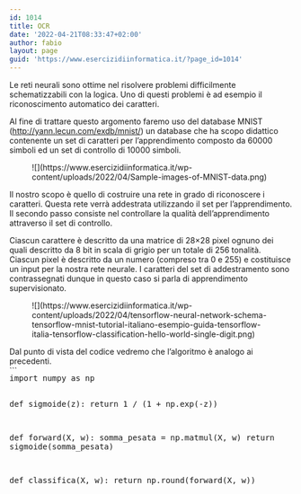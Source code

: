 ```yaml
---
id: 1014
title: OCR
date: '2022-04-21T08:33:47+02:00'
author: fabio
layout: page
guid: 'https://www.esercizidiinformatica.it/?page_id=1014'
---
```


Le reti neurali sono ottime nel risolvere problemi difficilmente schematizzabili con la logica. Uno di questi problemi è ad esempio il riconoscimento automatico dei caratteri.

Al fine di trattare questo argomento faremo uso del database MNIST (<http://yann.lecun.com/exdb/mnist/>) un database che ha scopo didattico contenente un set di caratteri per l’apprendimento composto da 60000 simboli ed un set di controllo di 10000 simboli.

<figure class="wp-block-image size-full">![](https://www.esercizidiinformatica.it/wp-content/uploads/2022/04/Sample-images-of-MNIST-data.png)</figure>Il nostro scopo è quello di costruire una rete in grado di riconoscere i caratteri. Questa rete verrà addestrata utilizzando il set per l’apprendimento. Il secondo passo consiste nel controllare la qualità dell’apprendimento attraverso il set di controllo.

Ciascun carattere è descritto da una matrice di 28×28 pixel ognuno dei quali descritto da 8 bit in scala di grigio per un totale di 256 tonalità. Ciascun pixel è descritto da un numero (compreso tra 0 e 255) e costituisce un input per la nostra rete neurale. I caratteri del set di addestramento sono contrassegnati dunque in questo caso si parla di apprendimento supervisionato.

<figure class="wp-block-image size-full is-resized">![](https://www.esercizidiinformatica.it/wp-content/uploads/2022/04/tensorflow-neural-network-schema-tensorflow-mnist-tutorial-italiano-esempio-guida-tensorflow-italia-tensorflow-classification-hello-world-single-digit.png)</figure>Dal punto di vista del codice vedremo che l’algoritmo è analogo ai precedenti.

<div class="wp-block-simple-code-block-ace" style="height: 250px; position:relative; margin-bottom: 50px;">```
<pre class="wp-block-simple-code-block-ace" data-copy="false" data-fontsize="14" data-lines="Infinity" data-mode="python" data-showlines="true" data-theme="monokai" style="position:absolute;top:0;right:0;bottom:0;left:0">import numpy as np

def sigmoide(z):
    return 1 / (1 + np.exp(-z))


def forward(X, w):
    somma_pesata = np.matmul(X, w)
    return sigmoide(somma_pesata)


def classifica(X, w):
    return np.round(forward(X, w))


def costo(X, Y, w):
    y_cappello = forward(X, w)
    primo_termine = Y * np.log(y_cappello)
    secondo_termine = (1 - Y) * np.log(1 - y_cappello)
    return -np.average(primo_termine + secondo_termine)


def gradiente(X, Y, w):
    return np.matmul(X.T, (forward(X, w) - Y)) / X.shape[0]


def allena(X, Y, iterations, lr):
    w = np.zeros((X.shape[1], 1))
    for i in range(iterations):
        # print("Iterazionie %4d => Costo: %.20f" % (i, costo(X, Y, w)))
        w -= gradiente(X, Y, w) * lr
    return w


def test(X, Y, w, digit):
    totale_campioni = X.shape[0]
    risultati_corretti = np.sum(classifica(X, w) == Y)
    percentuale_successo = risultati_corretti * 100 / totale_campioni
    print("Correct classifications for digit %d: %d/%d (%.2f%%)" %
          (digit, risultati_corretti, totale_campioni, percentuale_successo))


import mnist as data
for digit in range(10):
    w = allena(data.X_train, data.Y_train[digit], iterations=100, lr=1e-5)
    test(data.X_test, data.Y_test[digit], w, digit)


```

</div>